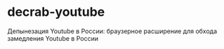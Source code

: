 # decrab-youtube
Депынезация Youtube в России: браузерное расширение для обхода замедления Youtube в России
